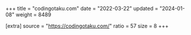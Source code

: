 +++
title = "codingotaku.com"
date = "2022-03-22"
updated = "2024-01-08"
weight = 8489

[extra]
source = "https://codingotaku.com/"
ratio = 57
size = 8
+++
